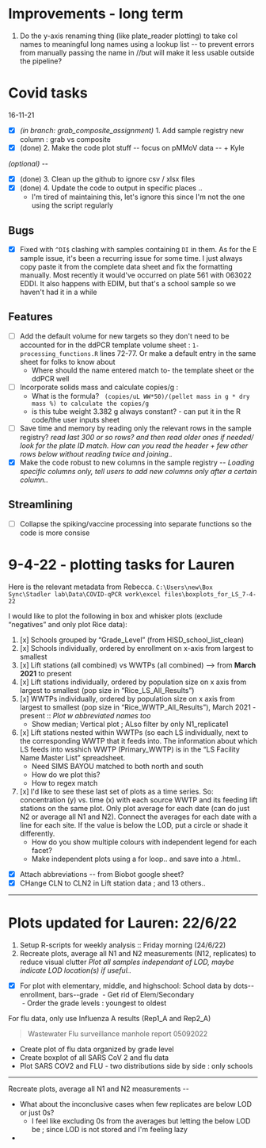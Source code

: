 # Improvements - long term
1. Do the y-axis renaming thing (like plate_reader plotting) to take col names to meaningful long names using a lookup list -- to prevent errors from manually passing the name in //but will make it less usable outside the pipeline?


# Covid tasks
16-11-21
- [x] _(in branch: grab_composite_assignment)_ 1. Add sample registry new column : grab vs composite
- [x] (done) 2. Make the code plot stuff -- focus on pMMoV data -- + Kyle

_(optional)_ --
- [x] (done) 3. Clean up the github to ignore csv / xlsx files
- [x] (done) 4. Update the code to output in specific places .. 
	- I'm tired of maintaining this, let's ignore this since I'm not the one using the script regularly

## Bugs
- [x] Fixed with `^DI$` clashing with samples containing `DI` in them. As for the E sample issue, it's been a recurring issue for some time. I just always copy paste it from the complete data sheet and fix the formatting manually. Most recently it would've occurred on plate 561 with 063022 EDDI. It also happens with EDIM, but that's a school sample so we haven't had it in a while

## Features
- [ ] Add the default volume for new targets so they don't need to be accounted for in the ddPCR template volume sheet : `1-processing_functions.R` lines 72-77. Or make a default entry in the same sheet for folks to know about
	- Where should the name entered match to- the template sheet or the ddPCR well
- [ ] Incorporate solids mass and calculate copies/g : 
	- What is the formula? ` (copies/uL WW*50)/(pellet mass in g * dry mass %) to calculate the copies/g`
	- is this tube weight 3.382 g always constant? - can put it in the R code/the user inputs sheet
- [ ] Save time and memory by reading only the relevant rows in the sample registry? _read last 300 or so rows? and then read older ones if needed/ look for the plate ID match. How can you read the header + few other rows below without reading twice and joining.._
- [x] Make the code robust to new columns in the sample registry -- _Loading specific columns only, tell users to add new columns only after a certain column.._

## Streamlining
- [ ] Collapse the spiking/vaccine processing into separate functions so the code is more consise

# 9-4-22 - plotting tasks for Lauren

Here is the relevant metadata from Rebecca. `C:\Users\new\Box Sync\Stadler lab\Data\COVID-qPCR work\excel files\boxplots_for_LS_7-4-22`

I would like to plot the following in box and whisker plots (exclude “negatives” and only plot Rice data):

1. [x] Schools grouped by “Grade_Level” (from HISD_school_list_clean)
2. [x] Schools individually, ordered by enrollment on x-axis from largest to smallest
3. [x] Lift stations (all combined) vs WWTPs (all combined) —> from **March 2021** to present
4. [x]  Lift stations individually, ordered by population size on x axis from largest to smallest (pop size in “Rice_LS_All_Results”)
5. [x] WWTPs individually, ordered by population size on x axis from largest to smallest (pop size in “Rice_WWTP_All_Results”), March 2021 - present :: *Plot w abbreviated names too*
	- Show median; Vertical plot ; ALso filter by only N1_replicate1 
6. [x] Lift stations nested within WWTPs (so each LS individually, next to the corresponding WWTP that it feeds into. The information about which LS feeds into wsshich WWTP (Primary_WWTP) is in the “LS Facility Name Master List” spreadsheet.
	- Need SIMS BAYOU matched to both north and south
	- How do we plot this?
	- How to regex match 
7. [x] I'd like to see these last set of plots as a time series. So: concentration (y) vs. time (x) with each source WWTP and its feeding lift stations on the same plot. Only plot average for each date (can do just N2 or average all N1 and N2). Connect the averages for each date with a line for each site. If the value is below the LOD, put a circle or shade it differently.
	- How do you show multiple colours with independent legend for each facet?
	- Make independent plots using a for loop.. and save into a .html.. 

- [x] Attach abbreviations -- from Biobot google sheet?
- [x] CHange CLN to CLN2 in Lift station data ; and 13 others..

---

# Plots updated for Lauren: 22/6/22

1. Setup R-scripts for weekly analysis :: Friday morning (24/6/22)
2. Recreate plots, average all N1 and N2 measurements (N12, replicates) to reduce visual clutter
_Plot all samples independant of LOD, maybe indicate LOD location(s) if useful.._
- [x] For plot with elementary, middle, and highschool:  School data by dots--enrollment, bars--grade
	 - Get rid of Elem/Secondary  
	 - Order the grade levels : youngest to oldest  

For flu data, only use Influenza A results (Rep1_A and Rep2_A)  
> Wastewater Flu surveillance manhole report 05092022
- Create plot of flu data organized by grade level  
- Create boxplot of all SARS CoV 2 and flu data
- Plot SARS COV2 and FLU - two distributions side by side : only schools 

----------
Recreate plots, average all N1 and N2 measurements --
- What about the inconclusive cases when few replicates are below LOD or just 0s?
	- I feel like excluding 0s from the averages but letting the below LOD be ; since LOD is not stored and I'm feeling lazy
- 